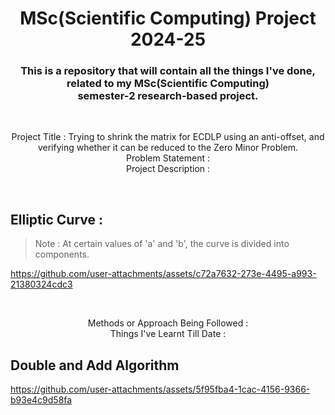 <h1 align="center">MSc(Scientific Computing) Project 2024-25</h1>
<h3 align="center">This is a repository that will contain all the things I've done, related to my MSc(Scientific Computing)<br/>semester-2 research-based project.</h3>
<br/>

<p align="center">Project Title : Trying to shrink the matrix for ECDLP using an anti-offset, and verifying whether it can be reduced to the Zero Minor Problem.
<br/>Problem Statement : 
<br/>Project Description : </p>
<br/>

## Elliptic Curve :

> Note : At certain values of 'a' and 'b', the curve is divided into components.

https://github.com/user-attachments/assets/c72a7632-273e-4495-a993-21380324cdc3

<br/><p align="center">Methods or Approach Being Followed : 
<br/>Things I've Learnt Till Date : 
</p>

## Double and Add Algorithm

https://github.com/user-attachments/assets/5f95fba4-1cac-4156-9366-b93e4c9d58fa

